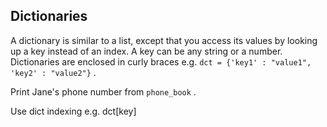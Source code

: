 ## Dictionaries

A dictionary is similar to a list, except that you access its values by looking up a key instead of an index. A key can be any string or a number. Dictionaries are enclosed in curly braces e.g. `dct = {'key1' : "value1", 'key2' : "value2"}` .  
  
Print Jane's phone number from `phone_book` .  

<div class='hint'>Use dict indexing e.g. dct[key]</div>
